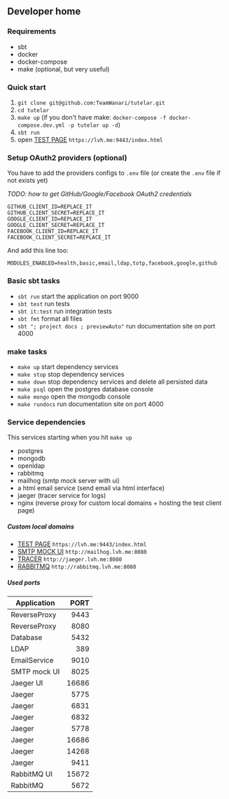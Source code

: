 ## Developer home

### Requirements
- sbt
- docker
- docker-compose
- make (optional, but very useful)

### Quick start
1. `git clone git@github.com:TeamWanari/tutelar.git`
2. `cd tutelar`
3. `make up` (if you don't have make: `docker-compose -f docker-compose.dev.yml -p tutelar up -d`)
4. `sbt run`
5. open [TEST PAGE](https://lvh.me:9443/index.html) `https://lvh.me:9443/index.html`

### Setup OAuth2 providers (optional)
You have to add the providers configs to `.env` file (or create the `.env` file if not exists yet) 

_TODO: how to get GitHub/Google/Facebook OAuth2 credentials_

```
GITHUB_CLIENT_ID=REPLACE_IT
GITHUB_CLIENT_SECRET=REPLACE_IT
GOOGLE_CLIENT_ID=REPLACE_IT
GOOGLE_CLIENT_SECRET=REPLACE_IT
FACEBOOK_CLIENT_ID=REPLACE_IT
FACEBOOK_CLIENT_SECRET=REPLACE_IT
```
And add this line too:
```
MODULES_ENABLED=health,basic,email,ldap,totp,facebook,google,github
```

### Basic sbt tasks
- `sbt run` start the application on port 9000
- `sbt test` run tests
- `sbt it:test` run integration tests
- `sbt fmt` format all files
- `sbt "; project docs ; previewAuto"` run documentation site on port 4000

### make tasks
- `make up` start dependency services
- `make stop` stop dependency services
- `make down` stop dependency services and delete all persisted data
- `make psql` open the postgres database console
- `make mongo` open the mongodb console
- `make rundocs` run documentation site on port 4000


### Service dependencies
This services starting when you hit `make up`
- postgres
- mongodb
- openldap
- rabbitmq
- mailhog (smtp mock server with ui)
- a html email service (send email via html interface)
- jaeger (tracer service for logs)
- nginx (reverse proxy for custom local domains + hosting the test client page)

##### Custom local domains
- [TEST PAGE](https://lvh.me:9443/index.html) `https://lvh.me:9443/index.html`
- [SMTP MOCK UI](http://mailhog.lvh.me:8080) `http://mailhog.lvh.me:8080`
- [TRACER](http://jaeger.lvh.me:8080) `http://jaeger.lvh.me:8080`
- [RABBITMQ](http://rabbitmq.lvh.me:8080) `http://rabbitmq.lvh.me:8080`

##### Used ports
| Application   | PORT  |
| ------------- | -----:|
| ReverseProxy  |  9443 |
| ReverseProxy  |  8080 |
| Database      |  5432 |
| LDAP          |   389 |
| EmailService  |  9010 |
| SMTP mock UI  |  8025 |
| Jaeger UI     | 16686 |
| Jaeger        |  5775 |
| Jaeger        |  6831 |
| Jaeger        |  6832 |
| Jaeger        |  5778 |
| Jaeger        | 16686 |
| Jaeger        | 14268 |
| Jaeger        |  9411 |
| RabbitMQ UI   | 15672 |
| RabbitMQ      |  5672 |
